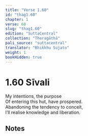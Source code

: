 ```yaml
---
title: "Verse 1.60"
id: "thag1.60"
chapter: 1
verse: 60
slug: "thag1.60"
edition: "SuttaCentral"
collection: "Theragāthā"
pali_source: "suttacentral"
translator: "Bhikkhu Sujato"
weight: 1
bookHidden: true
---
```


# 1.60 Sīvali

My intentions, the purpose  
Of entering this hut, have prospered.  
Abandoning the tendency to conceit,  
I’ll realise knowledge and liberation.  

## Notes